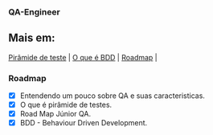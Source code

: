 ###  QA-Engineer

##  Mais em: 
[Pirâmide de teste](https://devporai.com.br/piramide-de-testes/#:~:text=A%20pir%C3%A2mide%20de%20testes%20%C3%A9,ser%20implementados%20em%20cada%20n%C3%ADvel.)  | 
[O que é BDD](https://www.youtube.com/watch?v=HH-m46ldctw)  |
[Roadmap](https://medium.com/slalom-build/quality-engineer-learning-roadmap-fddfcb77409e)  |

### Roadmap

- [x] Entendendo um pouco sobre QA e suas caracteristicas.
- [x] O que é pirâmide de testes.
- [x] Road Map Júnior QA.
- [x] BDD - Behaviour Driven Development. 